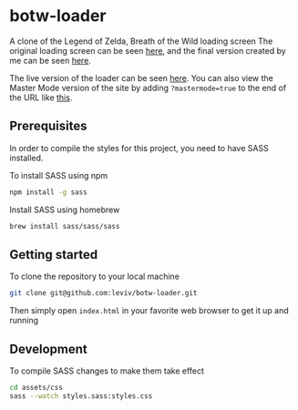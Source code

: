 # botw-loader
A clone of the Legend of Zelda, Breath of the Wild loading screen The original loading screen can be seen [here](https://www.youtube.com/watch?v=R138ePN3-9w), and the final version created by me can be seen [here](https://youtu.be/hzD3u5QuVoo).

The live version of the loader can be seen [here](https://leviv.github.io/botw-loader/). You can also view the Master Mode version of the site by adding `?mastermode=true` to the end of the URL like [this](https://leviv.github.io/botw-loader/?mastermode=true).

## Prerequisites
In order to compile the styles for this project, you need to have SASS installed.

To install SASS using npm
```bash
npm install -g sass
```

Install SASS using homebrew
```bash
brew install sass/sass/sass
```

## Getting started
To clone the repository to your local machine
```bash
git clone git@github.com:leviv/botw-loader.git
```
Then simply open `index.html` in your favorite web browser to get it up and running

## Development
To compile SASS changes to make them take effect
```bash
cd assets/css
sass --watch styles.sass:styles.css
```
